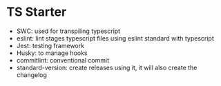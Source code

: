 # TS Starter

- SWC: used for transpiling typescript
- eslint: lint stages typescript files using eslint standard with typescript
- Jest: testing framework
- Husky: to manage hooks
- commitlint: conventional commit
- standard-version: create releases using it, it will also create the changelog
